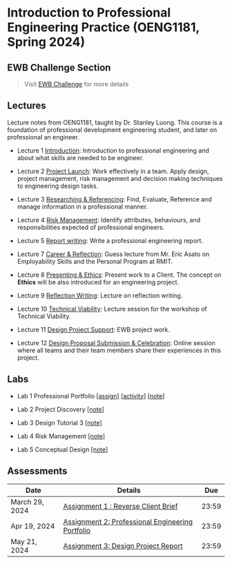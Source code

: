 # Introduction to Professional Engineering Practice (OENG1181, Spring 2024)

## EWB Challenge Section

> Visit [EWB Challenge](./EWB-challenge/README.md) for more details

## Lectures

Lecture notes from OENG1181, taught by Dr. Stanley Luong. This course is a foundation of professional development engineering student, and later on professional an engineer.

* Lecture 1 [Introduction](w1-introduction.md): Introduction to professional engineering and about what skills are needed to be engineer. 

* Lecture 2 [Project Launch](w2-project.md): Work effectively in a team. Apply design, project management, risk management and decision making techniques to engineering design tasks. 

* Lecture 3 [Researching & Referencing](w3-referencing.md): Find, Evaluate, Reference and manage information in a professional manner.

* Lecture 4 [Risk Management](w4-risk.md): Identify attributes, behaviours, and responsibilities expected of professional engineers.

* Lecture 5 [Report writing](w5-report.md): Write a professional engineering report.

* Lecture 7 [Career & Reflection](w7-carrer.md): Guess lecture from Mr. Eric Asato on Employability Skills and the Personal Program at RMIT.

* Lecture 8 [Presenting & Ethics](w8-presenting.md): Present work to a Client. The concept on **Ethics** will be also introduced for an engineering project.

* Lecture 9 [Reflection Writing](w9-reflection.md): Lecture on reflection writing.

* Lecture 10 [Technical Viability](technical.md): Lecture session for the workshop of Technical Viability.

* Lecture 11 [Design Project Support](design.md): EWB project work.

* Lecture 12 [Design Proposal Submission & Celebration](submission.md): Online session where all teams and their team members share their experiences in this project.

## Labs

* Lab 1 Professional Portfolio [[assign]](https://mega.nz/file/GXhygKYS#s_f_yuPszi1t5CX1UXsQvWkeAEE8AKSPiVPQEOF5qnE) [[activity]](https://mega.nz/file/iXJDAIhA#KDsHEHFl0DcC232MpsfY40km3dNEMpsVfbFhIMSnZfg) [[note]](lab1-introduction.md)

* Lab 2 Project Discovery [[note]](lab2-project.md)

* Lab 3 Design Tutorial 3 [[note]](lab3-referencing.md)

* Lab 4 Risk Management [[note]](./lab4-risk.md)

* Lab 5 Conceptual Design [[note]](./lab5-conceptual.md)

## Assessments

|  Date|    Details       |  Due   	|
| ------------- |-------------  | ------- |
|    March 29, 2024    |    [Assignment 1 : Reverse Client Brief](https://rmit.instructure.com/courses/135772/assignments/925225)          | 23:59       |
|    Apr 19, 2024    |    [Assignment 2: Professional Engineering Portfolio](https://rmit.instructure.com/courses/135772/assignments/925221)          |  23:59      |
|    May 21, 2024    |    [Assignment 3: Design Project Report](https://rmit.instructure.com/courses/135772/assignments/925223)          | 23:59       |

